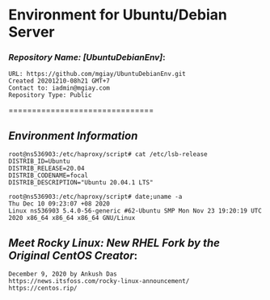 # Environment for Ubuntu/Debian Server


### ***Repository Name: [UbuntuDebianEnv]***:
    URL: https://github.com/mgiay/UbuntuDebianEnv.git
    Created 20201210-08h21 GMT+7
    Contact to: iadmin@mgiay.com
    Repository Type: Public

===============================
## ***Environment Information***    
    root@ns536903:/etc/haproxy/script# cat /etc/lsb-release
    DISTRIB_ID=Ubuntu
    DISTRIB_RELEASE=20.04
    DISTRIB_CODENAME=focal
    DISTRIB_DESCRIPTION="Ubuntu 20.04.1 LTS"

    root@ns536903:/etc/haproxy/script# date;uname -a
    Thu Dec 10 09:23:07 +08 2020
    Linux ns536903 5.4.0-56-generic #62-Ubuntu SMP Mon Nov 23 19:20:19 UTC 2020 x86_64 x86_64 x86_64 GNU/Linux


## ***Meet Rocky Linux: New RHEL Fork by the Original CentOS Creator***:
    December 9, 2020 by Ankush Das
    https://news.itsfoss.com/rocky-linux-announcement/ 
    https://centos.rip/
